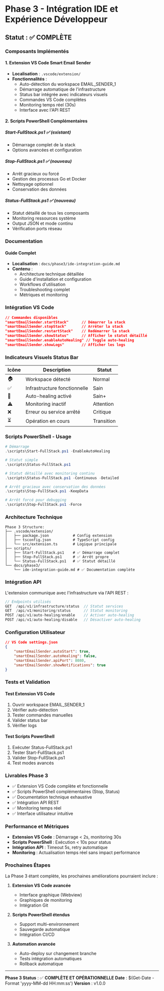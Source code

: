 # Phase 3 - Intégration IDE et Expérience Développeur

## Statut : ✅ COMPLÈTE

### Composants Implémentés

#### 1. Extension VS Code Smart Email Sender

- **Localisation** : `.vscode/extension/`
- **Fonctionnalités** :
  - Auto-détection du workspace EMAIL_SENDER_1
  - Démarrage automatique de l'infrastructure
  - Status bar intégrée avec indicateurs visuels
  - Commandes VS Code complètes
  - Monitoring temps réel (30s)
  - Interface avec l'API REST

#### 2. Scripts PowerShell Complémentaires

##### Start-FullStack.ps1 ✅ (existant)

- Démarrage complet de la stack
- Options avancées et configuration

##### Stop-FullStack.ps1 ✅ (nouveau)

- Arrêt gracieux ou forcé
- Gestion des processus Go et Docker
- Nettoyage optionnel
- Conservation des données

##### Status-FullStack.ps1 ✅ (nouveau)

- Statut détaillé de tous les composants
- Monitoring ressources système
- Output JSON et mode continu
- Vérification ports réseau

### Documentation

#### Guide Complet

- **Localisation** : `docs/phase3/ide-integration-guide.md`
- **Contenu** :
  - Architecture technique détaillée
  - Guide d'installation et configuration
  - Workflows d'utilisation
  - Troubleshooting complet
  - Métriques et monitoring

### Intégration VS Code

```json
// Commandes disponibles
"smartEmailSender.startStack"      // Démarrer la stack
"smartEmailSender.stopStack"       // Arrêter la stack  
"smartEmailSender.restartStack"    // Redémarrer la stack
"smartEmailSender.showStatus"      // Afficher le statut détaillé
"smartEmailSender.enableAutoHealing" // Toggle auto-healing
"smartEmailSender.showLogs"        // Afficher les logs
```

### Indicateurs Visuels Status Bar

| Icône | Description | Statut |
|-------|-------------|--------|
| 🏠 | Workspace détecté | Normal |
| ✅ | Infrastructure fonctionnelle | Sain |
| 💚 | Auto-healing activé | Sain+ |
| ⚠️ | Monitoring inactif | Attention |
| ❌ | Erreur ou service arrêté | Critique |
| ⏳ | Opération en cours | Transition |

### Scripts PowerShell - Usage

```powershell
# Démarrage
.\scripts\Start-FullStack.ps1 -EnableAutoHealing

# Statut simple
.\scripts\Status-FullStack.ps1

# Statut détaillé avec monitoring continu
.\scripts\Status-FullStack.ps1 -Continuous -Detailed

# Arrêt gracieux avec conservation des données
.\scripts\Stop-FullStack.ps1 -KeepData

# Arrêt forcé pour debugging
.\scripts\Stop-FullStack.ps1 -Force
```

### Architecture Technique

```
Phase 3 Structure:
├── .vscode/extension/
│   ├── package.json           # Config extension
│   ├── tsconfig.json          # TypeScript config
│   └── src/extension.ts       # Logique principale
├── scripts/
│   ├── Start-FullStack.ps1    # ✅ Démarrage complet
│   ├── Stop-FullStack.ps1     # ✅ Arrêt propre
│   └── Status-FullStack.ps1   # ✅ Statut détaillé
└── docs/phase3/
    └── ide-integration-guide.md # ✅ Documentation complète
```

### Intégration API

L'extension communique avec l'infrastructure via l'API REST :

```typescript
// Endpoints utilisés
GET  /api/v1/infrastructure/status  // Statut services
GET  /api/v1/monitoring/status      // Statut monitoring  
POST /api/v1/auto-healing/enable    // Activer auto-healing
POST /api/v1/auto-healing/disable   // Désactiver auto-healing
```

### Configuration Utilisateur

```json
// VS Code settings.json
{
    "smartEmailSender.autoStart": true,
    "smartEmailSender.autoHealing": false,
    "smartEmailSender.apiPort": 8080,
    "smartEmailSender.showNotifications": true
}
```

### Tests et Validation

#### Test Extension VS Code

1. Ouvrir workspace EMAIL_SENDER_1
2. Vérifier auto-détection
3. Tester commandes manuelles
4. Valider status bar
5. Vérifier logs

#### Test Scripts PowerShell

1. Exécuter Status-FullStack.ps1
2. Tester Start-FullStack.ps1
3. Valider Stop-FullStack.ps1
4. Test modes avancés

### Livrables Phase 3

- ✅ Extension VS Code complète et fonctionnelle
- ✅ Scripts PowerShell complémentaires (Stop, Status)
- ✅ Documentation technique exhaustive
- ✅ Intégration API REST
- ✅ Monitoring temps réel
- ✅ Interface utilisateur intuitive

### Performance et Métriques

- **Extension VS Code** : Démarrage < 2s, monitoring 30s
- **Scripts PowerShell** : Exécution < 10s pour status
- **Intégration API** : Timeout 5s, retry automatique
- **Monitoring** : Actualisation temps réel sans impact performance

### Prochaines Étapes

La Phase 3 étant complète, les prochaines améliorations pourraient inclure :

1. **Extension VS Code avancée**
   - Interface graphique (Webview)
   - Graphiques de monitoring
   - Intégration Git

2. **Scripts PowerShell étendus**
   - Support multi-environnement
   - Sauvegarde automatique
   - Intégration CI/CD

3. **Automation avancée**
   - Auto-deploy sur changement branche
   - Tests intégration automatiques
   - Rollback automatique

---

**Phase 3 Status** : ✅ **COMPLÈTE ET OPÉRATIONNELLE**
**Date** : $(Get-Date -Format 'yyyy-MM-dd HH:mm:ss')
**Version** : v1.0.0

